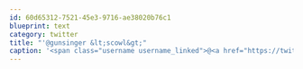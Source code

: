 ```yaml
---
id: 60d65312-7521-45e3-9716-ae38020b76c1
blueprint: text
category: twitter
title: "'@gunsinger &lt;scowl&gt;"
caption: '<span class="username username_linked">@<a href="https://twitter.com/gunsinger" title="Cynthia Gunsinger">gunsinger</a></span> &lt;scowl&gt;'
---
```


